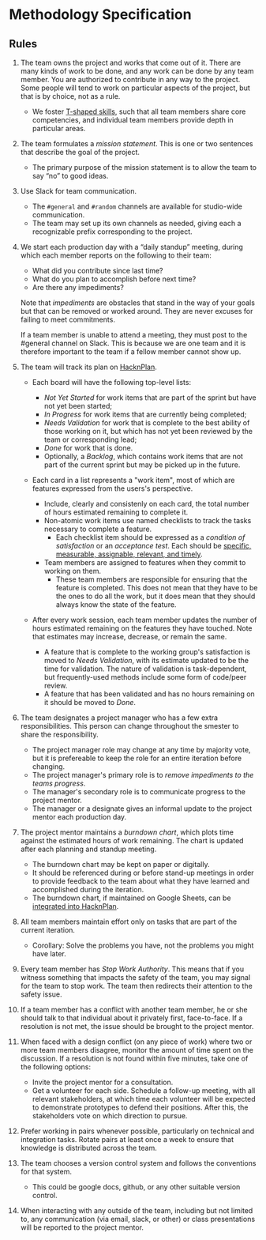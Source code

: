 # Methodology Specification

## Rules

1. The team owns the project and works that come out of it. There are many kinds of work to be done, and any
   work can be done by any team member. You are authorized to contribute in any
   way to the project. Some people will tend to work on particular aspects of
   the project, but that is by choice, not as a rule.
    - We foster [T-shaped
      skills](https://en.wikipedia.org/wiki/T-shaped_skills), such that all team
      members share core competencies, and individual team members provide depth
      in particular areas.


1. The team formulates a _mission statement_. This is one or two sentences that
   describe the goal of the project.
   - The primary purpose of the mission statement is to allow the team to say
     &ldquo;no&rdquo; to good ideas.


1. Use Slack for team communication.
    - The `#general` and `#random` channels are available for studio-wide communication.
    - The team may set up its own channels as needed, giving each a recognizable
      prefix corresponding to the project. 


1. We start each production day with a &ldquo;daily standup&rdquo; meeting,
   during which each member reports on the following to their team:
    - What did you contribute since last time?
    - What do you plan to accomplish before next time?
    - Are there any impediments?

    Note that _impediments_ are obstacles that stand in the way of your goals
    but that can be removed or worked around. They are never excuses for failing
    to meet commitments.

    If a team member is unable to attend a meeting, they must post to the
    #general channel on Slack. This is because we are one team and it is therefore important to the team if a fellow member cannot show up.


1. The team will track its plan on [HacknPlan](HacknPlan.com).

    - Each board will have the following top-level lists:
        - _Not Yet Started_ for work items that are part of the sprint but have not yet been started;
        - _In Progress_ for work items that are currently being completed;
        - _Needs Validation_ for work that is complete to the best ability of those working on it, but which has not yet been reviewed by the team or corresponding lead;
        - _Done_ for work that is done.
        - Optionally, a _Backlog_, which contains work items that are not part
          of the current sprint but may be picked up in the future.

    - Each card in a list represents a "work item", most of which are features expressed
     from the users's perspective. 
       - Include, clearly and consistenly on each card, the total number of
         hours estimated remaining to complete it.
       - Non-atomic work items use named checklists to track the tasks necessary
         to complete a feature.
         - Each checklist item should be expressed as a _condition of satisfaction_ or
         an _acceptance test_. Each should be [specific, measurable, assignable,
         relevant, and timely](https://en.wikipedia.org/wiki/SMART_criteria).
       - Team members are assigned to features when they commit to working on them.
         - These team members are responsible for ensuring that the feature is
           completed. This does not mean that they have to be the ones to do all
           the work, but it does mean that they should always know the state of
           the feature.

    - After every work session, each team member updates the number of hours
      estimated remaining on the features they have touched. Note that estimates
      may increase, decrease, or remain the same. 
       - A feature that is complete to the working group's satisfaction is moved
         to _Needs Validation_, with its estimate updated to be the time for
         validation. The nature of validation is task-dependent, but
         frequently-used methods include some form of code/peer review.
       - A feature that has been validated and has no hours remaining on it
         should be moved to _Done_.

1. The team designates a project manager who has a few extra responsibilities. This person can change throughout the smester to share the responsibility.
   - The project manager role may change at any time by majority vote, but it is prefereable to keep the role for an entire iteration before changing.
   - The project manager's primary role is to _remove impediments to the teams progress_.
   - The manager's secondary role is to communicate progress to the project mentor.
   - The manager or a designate gives an informal update to the project mentor each production day.

1. The project mentor maintains a _burndown chart_, which plots time against the
   estimated hours of work remaining. The chart is updated after each planning
   and standup meeting. 
   - The burndown chart may be kept on paper or digitally.
   - It should be referenced during or before stand-up meetings in order to
     provide feedback to the team about what they have learned and accomplished
     during the iteration.
   - The burndown chart, if maintained on Google Sheets, can be 
     [integrated into HacknPlan](https://www.youtube.com/watch?v=hfbcO7fxa2g).


1. All team members maintain effort only on tasks that are part of the current
   iteration.
    - Corollary: Solve the problems you have, not the problems you might have later.


1. Every team member has _Stop Work Authority_. This means that if you witness
   something that impacts the safety of the team, you may signal for the team to
   stop work. The team then redirects their attention to the safety issue.


1. If a team member has a conflict with another team member, he or she should
   talk to that individual about it privately first, face-to-face. If a
   resolution is not met, the issue should be brought to the project mentor.


1. When faced with a design conflict (on any piece of work) where two or
   more team members disagree, monitor the amount of time spent on the
   discussion. If a resolution is not found within five minutes, take one of the
   following options:
    - Invite the project mentor for a consultation.
    - Get a volunteer for each side. Schedule a follow-up meeting, with all
      relevant stakeholders, at which time each volunteer will be expected to
      demonstrate prototypes to defend their positions. After this, the
      stakeholders vote on which direction to pursue.


1. Prefer working in pairs whenever possible, particularly on technical and
   integration tasks. Rotate pairs at least once a week to ensure that knowledge
   is distributed across the team.


1. The team chooses a version control system and follows the conventions for that
   system.
    - This could be google docs, github, or any other suitable version control.


1. When interacting with any outside of the team, including but not limited to, any communication (via email, slack, or other) or class presentations will be reported to the project mentor.